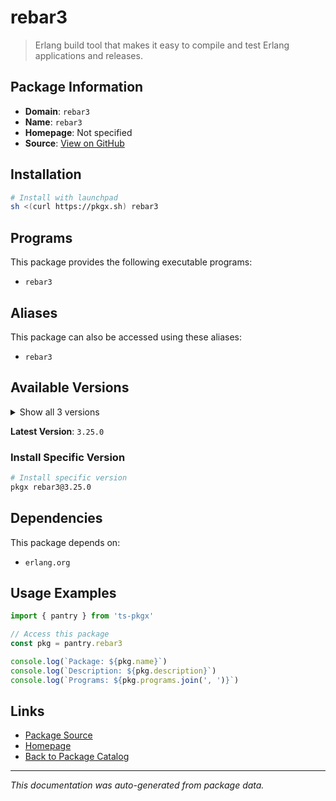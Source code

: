 # rebar3

> Erlang build tool that makes it easy to compile and test Erlang applications and releases.

## Package Information

- **Domain**: `rebar3`
- **Name**: `rebar3`
- **Homepage**: Not specified
- **Source**: [View on GitHub](https://github.com/pkgxdev/pantry/tree/main/projects/rebar3.org/package.yml)

## Installation

```bash
# Install with launchpad
sh <(curl https://pkgx.sh) rebar3
```

## Programs

This package provides the following executable programs:

- `rebar3`

## Aliases

This package can also be accessed using these aliases:

- `rebar3`

## Available Versions

<details>
<summary>Show all 3 versions</summary>

- `3.25.0`, `3.24.0`, `3.23.0`

</details>

**Latest Version**: `3.25.0`

### Install Specific Version

```bash
# Install specific version
pkgx rebar3@3.25.0
```

## Dependencies

This package depends on:

- `erlang.org`

## Usage Examples

```typescript
import { pantry } from 'ts-pkgx'

// Access this package
const pkg = pantry.rebar3

console.log(`Package: ${pkg.name}`)
console.log(`Description: ${pkg.description}`)
console.log(`Programs: ${pkg.programs.join(', ')}`)
```

## Links

- [Package Source](https://github.com/pkgxdev/pantry/tree/main/projects/rebar3.org/package.yml)
- [Homepage](#)
- [Back to Package Catalog](../package-catalog.md)

---

*This documentation was auto-generated from package data.*
